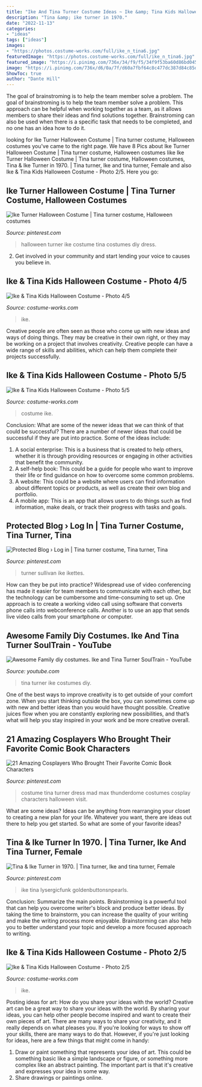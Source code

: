 ```yaml
---
title: "Ike And Tina Turner Costume Ideas ~ Ike &amp; Tina Kids Halloween Costume"
description: "Tina &amp; ike turner in 1970."
date: "2022-11-13"
categories:
- "ideas"
tags: ["ideas"]
images:
- "https://photos.costume-works.com/full/ike_n_tina6.jpg"
featuredImage: "https://photos.costume-works.com/full/ike_n_tina6.jpg"
featured_image: "https://i.pinimg.com/736x/34/f9/f5/34f9f53ba60d86bd045697cba316c244--tina-tuner-ike-turner.jpg"
image: "https://i.pinimg.com/736x/d6/0a/7f/d60a7fbf64c8c477dc387d84c85df33d.jpg"
ShowToc: true
author: "Dante Hill"
---
```



The goal of brainstroming is to help the team member solve a problem.
The goal of brainstroming is to help the team member solve a problem. This approach can be helpful when working together as a team, as it allows members to share their ideas and find solutions together. Brainstroming can also be used when there is a specific task that needs to be completed, and no one has an idea how to do it.

	

		
looking for Ike Turner Halloween Costume | Tina turner costume, Halloween costumes you've came to the right page. We have 8 Pics about Ike Turner Halloween Costume | Tina turner costume, Halloween costumes like Ike Turner Halloween Costume | Tina turner costume, Halloween costumes, Tina &amp; Ike Turner in 1970. | Tina turner, Ike and tina turner, Female and also Ike &amp; Tina Kids Halloween Costume - Photo 2/5. Here you go:
		
    
## Ike Turner Halloween Costume | Tina Turner Costume, Halloween Costumes

<img loading=lazy src="https://i.pinimg.com/736x/93/c0/9e/93c09ed404ddb080cabd927c050f3416--halloween--halloween-party.jpg" onerror="this.onerror=null;this.src='https://tse4.mm.bing.net/th?id=OIP.ONxE-Ips8l6Ir43Zbf6LeAHaHZ&amp;pid=15.1';" alt="Ike Turner Halloween Costume | Tina turner costume, Halloween costumes">

_Source: pinterest.com_

>halloween turner ike costume tina costumes diy dress. 

	

2. Get involved in your community and start lending your voice to causes you believe in.

    
## Ike &amp; Tina Kids Halloween Costume - Photo 4/5

<img loading=lazy src="https://photos.costume-works.com/full/ike_n_tina5.jpg" onerror="this.onerror=null;this.src='https://tse1.mm.bing.net/th?id=OIP.U1Q_u9bNU33FeeKk94yGPwHaNK&amp;pid=15.1';" alt="Ike &amp; Tina Kids Halloween Costume - Photo 4/5">

_Source: costume-works.com_

>ike. 

	

Creative people are often seen as those who come up with new ideas and ways of doing things. They may be creative in their own right, or they may be working on a project that involves creativity. Creative people can have a wide range of skills and abilities, which can help them complete their projects successfully.

    
## Ike &amp; Tina Kids Halloween Costume - Photo 5/5

<img loading=lazy src="https://photos.costume-works.com/full/ike_n_tina6.jpg" onerror="this.onerror=null;this.src='https://tse2.mm.bing.net/th?id=OIP.Jy46BuL_k5QGgEa73gvvNQHaNK&amp;pid=15.1';" alt="Ike &amp; Tina Kids Halloween Costume - Photo 5/5">

_Source: costume-works.com_

>costume ike. 

	

Conclusion: What are some of the newer ideas that we can think of that could be successful?
There are a number of newer ideas that could be successful if they are put into practice. Some of the ideas include: 
1. A social enterprise: This is a business that is created to help others, whether it is through providing resources or engaging in other activities that benefit the community. 
2. A self-help book: This could be a guide for people who want to improve their life or find guidance on how to overcome some common problems. 
3. A website: This could be a website where users can find information about different topics or products, as well as create their own blog and portfolio. 
4. A mobile app: This is an app that allows users to do things such as find information, make deals, or track their progress with tasks and goals.

    
## Protected Blog › Log In | Tina Turner Costume, Tina Turner, Tina

<img loading=lazy src="https://i.pinimg.com/736x/72/c4/0e/72c40e76c71d88d628024f4a48194ea6.jpg" onerror="this.onerror=null;this.src='https://tse1.mm.bing.net/th?id=OIP.-x5tjPd20MMHLMTmu6Xv_AHaJc&amp;pid=15.1';" alt="Protected Blog › Log in | Tina turner costume, Tina turner, Tina">

_Source: pinterest.com_

>turner sullivan ike ikettes. 

	

How can they be put into practice?
Widespread use of video conferencing has made it easier for team members to communicate with each other, but the technology can be cumbersome and time-consuming to set up. One approach is to create a working video call using software that converts phone calls into webconference calls. Another is to use an app that sends live video calls from your smartphone or computer.

    
## Awesome Family Diy Costumes. Ike And Tina Turner SoulTrain - YouTube

<img loading=lazy src="https://i.ytimg.com/vi/fgaWeKaXpTw/hqdefault.jpg" onerror="this.onerror=null;this.src='https://tse2.mm.bing.net/th?id=OIP.OMHDgYa8Lyg_TOAM-2PUawHaFj&amp;pid=15.1';" alt="Awesome Family diy costumes. Ike and Tina Turner SoulTrain - YouTube">

_Source: youtube.com_

>tina turner ike costumes diy. 

	

One of the best ways to improve creativity is to get outside of your comfort zone. When you start thinking outside the box, you can sometimes come up with new and better ideas than you would have thought possible. Creative juices flow when you are constantly exploring new possibilities, and that’s what will help you stay inspired in your work and be more creative overall.

    
## 21 Amazing Cosplayers Who Brought Their Favorite Comic Book Characters

<img loading=lazy src="https://i.pinimg.com/736x/d6/0a/7f/d60a7fbf64c8c477dc387d84c85df33d.jpg" onerror="this.onerror=null;this.src='https://tse2.mm.bing.net/th?id=OIP.tqVwuOf0Pdz7L9DonJo7oAHaLG&amp;pid=15.1';" alt="21 Amazing Cosplayers Who Brought Their Favorite Comic Book Characters">

_Source: pinterest.com_

>costume tina turner dress mad max thunderdome costumes cosplay characters halloween visit. 

	

What are some ideas?
Ideas can be anything from rearranging your closet to creating a new plan for your life. Whatever you want, there are ideas out there to help you get started. So what are some of your favorite ideas?

    
## Tina &amp; Ike Turner In 1970. | Tina Turner, Ike And Tina Turner, Female

<img loading=lazy src="https://i.pinimg.com/736x/34/f9/f5/34f9f53ba60d86bd045697cba316c244--tina-tuner-ike-turner.jpg" onerror="this.onerror=null;this.src='https://tse1.mm.bing.net/th?id=OIP.zTu0VpXBFL93Dfw5t7fAgAHaJn&amp;pid=15.1';" alt="Tina &amp; Ike Turner in 1970. | Tina turner, Ike and tina turner, Female">

_Source: pinterest.com_

>ike tina lysergicfunk goldenbuttonsnpearls. 

	

Conclusion: Summarize the main points.
Brainstorming is a powerful tool that can help you overcome writer's block and produce better ideas. By taking the time to brainstorm, you can increase the quality of your writing and make the writing process more enjoyable. Brainstorming can also help you to better understand your topic and develop a more focused approach to writing.

    
## Ike &amp; Tina Kids Halloween Costume - Photo 2/5

<img loading=lazy src="https://photos.costume-works.com/full/ike_n_tina3.jpg" onerror="this.onerror=null;this.src='https://tse2.mm.bing.net/th?id=OIP._c4PVeQkbHiiRYGMsHZGhQHaNK&amp;pid=15.1';" alt="Ike &amp; Tina Kids Halloween Costume - Photo 2/5">

_Source: costume-works.com_

>ike. 

	

Posting ideas for art: How do you share your ideas with the world?
Creative art can be a great way to share your ideas with the world. By sharing your ideas, you can help other people become inspired and want to create their own pieces of art. There are many ways to share your creativity, and it really depends on what pleases you. If you're looking for ways to show off your skills, there are many ways to do that. However, if you're just looking for ideas, here are a few things that might come in handy: 
1) Draw or paint something that represents your idea of art. This could be something basic like a simple landscape or figure, or something more complex like an abstract painting. The important part is that it's creative and expresses your idea in some way. 
2) Share drawings or paintings online.

